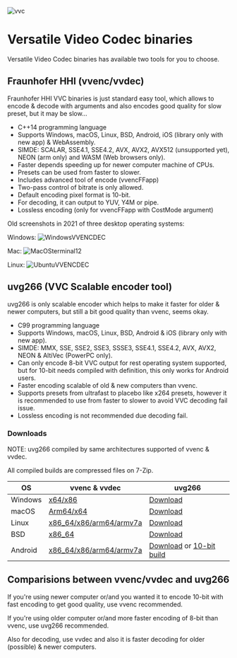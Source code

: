 ![vvc](https://upload.wikimedia.org/wikipedia/en/b/ba/Versatile_Video_Coding_%28logo%29.svg)

# Versatile Video Codec binaries

Versatile Video Codec binaries has available two tools for you to choose.

## Fraunhofer HHI (vvenc/vvdec)

Fraunhofer HHI VVC binaries is just standard easy tool, which allows to encode & decode with arguments and also encodes good quality for slow preset, but it may be slow...

* C++14 programming language
* Supports Windows, macOS, Linux, BSD, Android, iOS (library only with new app) & WebAssembly.
* SIMDE: SCALAR, SSE4.1, SSE4.2, AVX, AVX2, AVX512 (unsupported yet), NEON (arm only) and WASM (Web browsers only).
* Faster depends speeding up for newer computer machine of CPUs.
* Presets can be used from faster to slower.
* Includes advanced tool of encode (vvencFFapp)
* Two-pass control of bitrate is only allowed.
* Default encoding pixel format is 10-bit.
* For decoding, it can output to YUV, Y4M or pipe.
* Lossless encoding (only for vvencFFapp with CostMode argument)

Old screenshots in 2021 of three desktop operating systems:

Windows:
![WindowsVVENCDEC](https://user-images.githubusercontent.com/88035011/145812753-eddf04c5-1a10-4892-9118-7478735b1475.png)

Mac:
![MacOSterminal12](https://user-images.githubusercontent.com/88035011/146367066-1fbfcf2a-8e1f-470c-8701-c3ec8c2b9701.png)

Linux:
![UbuntuVVENCDEC](https://user-images.githubusercontent.com/88035011/145812781-9a270e03-0dc0-47e6-95ad-4316757d3435.png)

## uvg266 (VVC Scalable encoder tool)

uvg266 is only scalable encoder which helps to make it faster for older & newer computers, but still a bit good quality than vvenc, seems okay.

* C99 programming language
* Supports Windows, macOS, Linux, BSD, Android & iOS (library only with new app).
* SIMDE: MMX, SSE, SSE2, SSE3, SSSE3, SSE4.1, SSE4.2, AVX, AVX2, NEON & AltiVec (PowerPC only).
* Can only encode 8-bit VVC output for rest operating system supported, but for 10-bit needs compiled with definition, this only works for Android users.
* Faster encoding scalable of old & new computers than vvenc.
* Supports presets from ultrafast to placebo like x264 presets, however it is recommended to use from faster to slower to avoid VVC decoding fail issue.
* Lossless encoding is not recommended due decoding fail.

### Downloads

NOTE: uvg266 compiled by same architectures supported of vvenc & vvdec.

All compiled builds are compressed files on 7-Zip.

| OS | vvenc & vvdec | uvg266 |
--- | --- | --- |
Windows | [x64/x86](https://github.com/MartinEesmaa/VVCEasy/raw/refs/heads/master/WindowsVVC/WindowsVVC.7z) | [Download](https://github.com/MartinEesmaa/VVCEasy/raw/refs/heads/master/uvg266/Windows/uvg266-Windows.7z)
macOS | [Arm64/x64](https://github.com/MartinEesmaa/VVCEasy/raw/refs/heads/master/MacOSVVC/MacOSVVC.7z) | [Download](https://github.com/MartinEesmaa/VVCEasy/raw/refs/heads/master/uvg266/macOS/uvg266-macOS.7z)
Linux | [x86_64/x86/arm64/armv7a](https://github.com/MartinEesmaa/VVCEasy/raw/refs/heads/master/uvg266/Linux/uvg266-Linux.7z) | [Download](https://github.com/MartinEesmaa/VVCEasy/raw/refs/heads/master/uvg266/Linux/uvg266-Linux.7z)
BSD | [x86_64](https://github.com/MartinEesmaa/VVCEasy/raw/refs/heads/master/BSDVVC/BSDVVC.7z) | [Download](https://github.com/MartinEesmaa/VVCEasy/raw/refs/heads/master/uvg266/BSD/uvg266-BSD.7z)
Android | [x86_64/x86/arm64/armv7a](https://github.com/MartinEesmaa/VVCEasy/raw/refs/heads/master/AndroidVVC/AndroidVVC.7z) | [Download](https://github.com/MartinEesmaa/VVCEasy/raw/refs/heads/master/AndroidVVC/AndroidUVG266-8bit.7z) or [10-bit build](https://github.com/MartinEesmaa/VVCEasy/raw/refs/heads/master/AndroidVVC/AndroidUVG266.7z)

## Comparisions between vvenc/vvdec and uvg266

If you're using newer computer or/and you wanted it to encode 10-bit with fast encoding to get good quality, use vvenc recommended.

If you're using older computer or/and more faster encoding of 8-bit than vvenc, use uvg266 recommended.

Also for decoding, use vvdec and also it is faster decoding for older (possible) & newer computers.